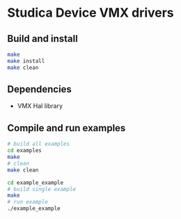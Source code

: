 # Studica Device VMX drivers
## Build and install
``` bash
make
make install
make clean
```

## Dependencies
* VMX Hal library

## Compile and run examples
``` bash
# build all examples
cd examples
make
# clean
make clean
```
``` bash
cd example_example
# build single example
make
# run example
./example_example
```